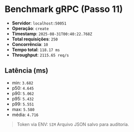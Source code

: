 # Benchmark gRPC (Passo 11)
- **Servidor**: `localhost:50051`
- **Operação**: `create`
- **Timestamp**: `2025-08-31T00:40:22.768Z`
- **Total requisições**: `250`
- **Concorrência**: `10`
- **Tempo total**: `118.17 ms`
- **Throughput**: `2115.65 req/s`
## Latência (ms)
- min: `3.682`
- p50: `4.645`
- p90: `5.062`
- p95: `5.432`
- p99: `5.551`
- max: `5.580`
- média: `4.716`

> Token via ENV: `SIM`
> Arquivo JSON salvo para auditoria.